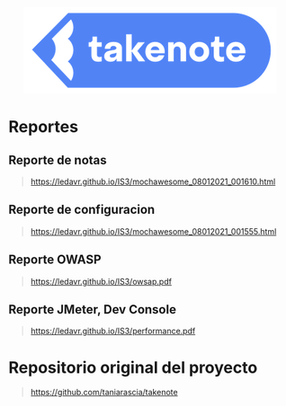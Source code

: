 <p align="center">
  <img src="./assets/logo.png">
</p>

# Reportes
## Reporte de notas
> https://ledavr.github.io/IS3/mochawesome_08012021_001610.html

## Reporte de configuracion
> https://ledavr.github.io/IS3/mochawesome_08012021_001555.html

## Reporte OWASP
> https://ledavr.github.io/IS3/owsap.pdf

## Reporte JMeter, Dev Console
> https://ledavr.github.io/IS3/performance.pdf

# Repositorio original del proyecto
> https://github.com/taniarascia/takenote
